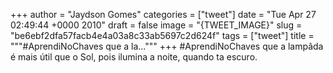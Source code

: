 
+++
author = "Jaydson Gomes"
categories = ["tweet"]
date = "Tue Apr 27 02:49:44 +0000 2010"
draft = false
image = "{TWEET_IMAGE}"
slug = "be6ebf2dfa57facb4e4a03a8c33ab5697c2d624f"
tags = ["tweet"]
title = """#AprendiNoChaves que a la..."""
+++
#AprendiNoChaves que a lampâda é mais útil que o Sol, pois ilumina a noite, quando ta escuro.
